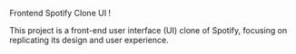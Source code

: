 Frontend Spotify Clone UI !

This project is a front-end user interface (UI) clone of Spotify, focusing on replicating its design and user experience.
